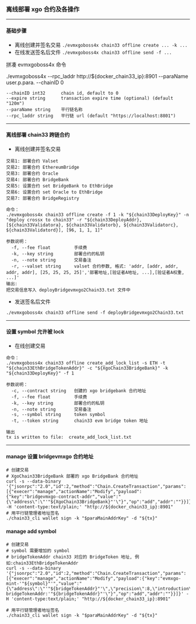 ###  离线部署 xgo 合约及各操作
*** 

#### 基础步骤
* 离线创建并签名交易 `./evmxgoboss4x chain33 offline create ... -k ...`
* 在线发送签名后文件 `./evmxgoboss4x chain33 offline send -f ...` 

拼凑 evmxgoboss4x 命令

./evmxgoboss4x --rpc_laddr http://${docker_chain33_ip}:8901 --paraName user.p.para. --chainID 0
```
--chainID int32      chain id, default to 0
--expire string      transaction expire time (optional) (default "120m")
--paraName string    平行链名称
--rpc_laddr string   平行链 url (default "https://localhost:8801")
```
*** 

#### 离线部署 chain33 跨链合约
* 离线创建并签名交易
```
交易1: 部署合约 Valset
交易2: 部署合约 EthereumBridge
交易3: 部署合约 Oracle
交易4: 部署合约 BridgeBank
交易5: 设置合约 set BridgeBank to EthBridge 
交易6: 设置合约 set Oracle to EthBridge 
交易7: 部署合约 BridgeRegistry 

命令：
./evmxgoboss4x chain33 offline create -f 1 -k "${chain33DeployKey}" -n "deploy crossx to chain33" -r "${chain33DeployAddr}, [${chain33Validatora}, ${chain33Validatorb}, ${chain33Validatorc}, ${chain33Validatord}], [96, 1, 1, 1]"
    
参数说明：
  -f, --fee float         手续费
  -k, --key string        部署合约的私钥
  -n, --note string       交易备注
  -r, --valset string     valset 合约参数, 格式: 'addr, [addr, addr, addr, addr], [25, 25, 25, 25]','部署地址,[验证者A地址, ...],[验证者A权重, ...]'
输出:
把交易信息写入 deployBridgevmxgo2Chain33.txt 文件中
```

* 发送签名后文件
```
./evmxgoboss4x chain33 offline send -f deployBridgevmxgo2Chain33.txt
```

***

#### 设置 symbol 允许被 lock
* 在线创建交易
```
命令：
./evmxgoboss4x chain33 offline create_add_lock_list -s ETH -t "${chain33EthBridgeTokenAddr}" -c "${XgoChain33BridgeBank}" -k "${chain33DeployKey}" -f 1

参数说明：
  -c, --contract string   创建的 xgo bridgebank 合约地址
  -f, --fee float         手续费
  -k, --key string        部署合约的私钥
  -n, --note string       交易备注
  -s, --symbol string     token symbol
  -t, --token string      chain33 evm bridge token 地址  

输出
tx is written to file:  create_add_lock_list.txt
```
***

#### manage 设置 bridgevmxgo 合约地址
```shell
# 创建交易
# XgoChain33BridgeBank 部署的 xgo BridgeBank 合约地址
curl -s --data-binary '{"jsonrpc":"2.0","id":2,"method":"Chain.CreateTransaction","params":[{"execer":"manage","actionName":"Modify","payload":{"key":"bridgevmxgo-contract-addr","value":"{\"address\":\"'"${XgoChain33BridgeBank}"'\"}","op":"add","addr":""}}]}' -H 'content-type:text/plain;' "http://${docker_chain33_ip}:8901"
# 用平行链管理者地址签名
./chain33_cli wallet sign -k "$paraMainAddrKey" -d "${tx}"
```

#### manage add symbol
```shell
# 创建交易
# symbol 需要增加的 symbol
# bridgeTokenAddr chain33 对应的 BridgeToken 地址, 例如:chain33EthBridgeTokenAddr
curl -s --data-binary '{"jsonrpc":"2.0","id":2,"method":"Chain.CreateTransaction","params":[{"execer":"manage","actionName":"Modify","payload":{"key":"evmxgo-mint-'"${symbol}"'","value":"{\"address\":\"'"${bridgeTokenAddr}"'\",\"precision\":8,\"introduction\":\"symbol:'"${symbol}"', bridgeTokenAddr:'"${bridgeTokenAddr}"'\"}","op":"add","addr":""}}]}' -H 'content-type:text/plain;' "http://${docker_chain33_ip}:8901"

# 用平行链管理者地址签名
./chain33_cli wallet sign -k "$paraMainAddrKey" -d "${tx}"
```
